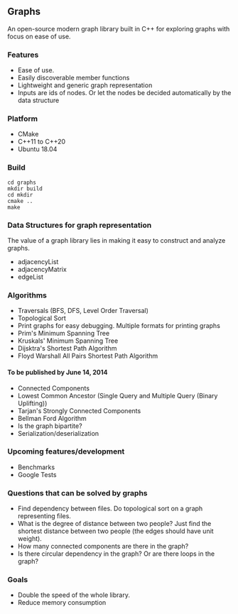 ## Graphs
An open-source modern graph library built in C++ for exploring graphs with focus on ease of use.

### Features
* Ease of use.
* Easily discoverable member functions
* Lightweight and generic graph representation
* Inputs are ids of nodes. Or let the nodes be decided automatically by the data structure

### Platform
* CMake
* C++11 to C++20
* Ubuntu 18.04

### Build
```
cd graphs
mkdir build
cd mkdir
cmake ..
make
```

### Data Structures for graph representation
The value of a graph library lies in making it easy to construct and analyze graphs. 
* adjacencyList
* adjacencyMatrix
* edgeList

### Algorithms
* Traversals (BFS, DFS, Level Order Traversal)
* Topological Sort
* Print graphs for easy debugging. Multiple formats for printing graphs
* Prim's Minimum Spanning Tree
* Kruskals' Minimum Spanning Tree
* Dijsktra's Shortest Path Algorithm
* Floyd Warshall All Pairs Shortest Path Algorithm

#### To be published by June 14, 2014
* Connected Components
* Lowest Common Ancestor (Single Query and Multiple Query (Binary Uplifting))
* Tarjan's Strongly Connected Components
* Bellman Ford Algorithm
* Is the graph bipartite?
* Serialization/deserialization

### Upcoming features/development
* Benchmarks
* Google Tests

### Questions that can be solved by graphs
* Find dependency between files. Do topological sort on a graph representing files.
* What is the degree of distance between two people? 
Just find the shortest distance between two people (the edges should have unit weight).
* How many connected components are there in the graph?
* Is there circular dependency in the graph? Or are there loops in the graph?

### Goals
* Double the speed of the whole library.
* Reduce memory consumption